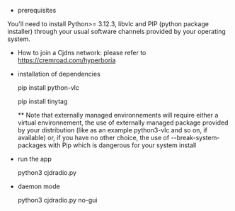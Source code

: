 * prerequisites

You'll need to install Python>= 3.12.3, libvlc and PIP (python package installer) through your usual software channels provided by your operating system. 

* How to join a Cjdns network: 
  please refer to https://cremroad.com/hyperboria

* installation of dependencies
  
  pip install python-vlc

  pip install tinytag
  
  ** Note that externally managed environnements will require either a virtual environnement, the use of externally managed package provided by your distribution (like as an example python3-vlc and so on, if available) or, if you have no other choice, the use of --break-system-packages with Pip which is dangerous for your system install
  
* run the app

  python3 cjdradio.py
* daemon mode
  
  python3 cjdradio.py no-gui
